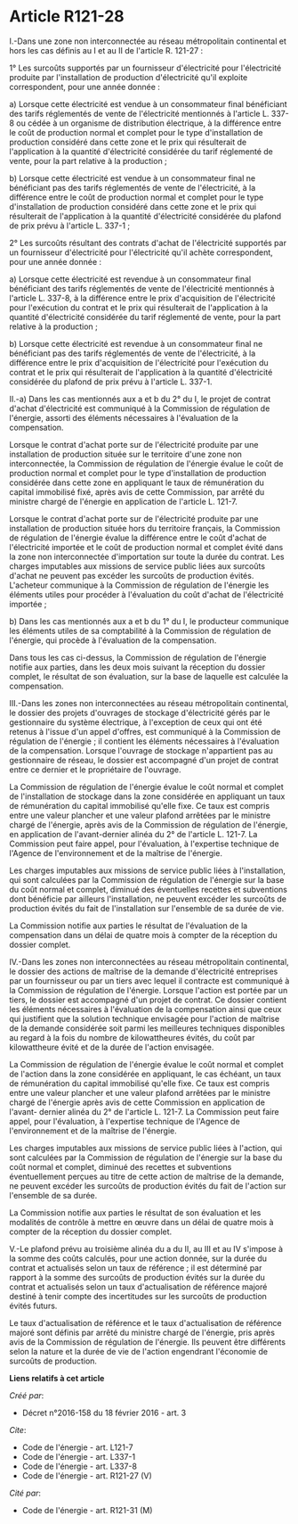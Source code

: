 # Article R121-28

I.-Dans une zone non interconnectée au réseau métropolitain continental et hors les cas définis au I et au II de l'article R.
121-27 : 

1° Les surcoûts supportés par un fournisseur d'électricité pour l'électricité produite par l'installation de production
d'électricité qu'il exploite correspondent, pour une année donnée : 

a) Lorsque cette électricité est vendue à un consommateur final bénéficiant des tarifs réglementés de vente de l'électricité
mentionnés à l'article L. 337-8 ou cédée à un organisme de distribution électrique, à la différence entre le coût de
production normal et complet pour le type d'installation de production considéré dans cette zone et le prix qui résulterait
de l'application à la quantité d'électricité considérée du tarif réglementé de vente, pour la part relative à la
production ; 

b) Lorsque cette électricité est vendue à un consommateur final ne bénéficiant pas des tarifs réglementés de vente de
l'électricité, à la différence entre le coût de production normal et complet pour le type d'installation de production
considéré dans cette zone et le prix qui résulterait de l'application à la quantité d'électricité considérée du plafond de
prix prévu à l'article L. 337-1 ; 

2° Les surcoûts résultant des contrats d'achat de l'électricité supportés par un fournisseur d'électricité pour l'électricité
qu'il achète correspondent, pour une année donnée : 

a) Lorsque cette électricité est revendue à un consommateur final bénéficiant des tarifs réglementés de vente de
l'électricité mentionnés à l'article L. 337-8, à la différence entre le prix d'acquisition de l'électricité pour l'exécution
du contrat et le prix qui résulterait de l'application à la quantité d'électricité considérée du tarif réglementé de vente,
pour la part relative à la production ; 

b) Lorsque cette électricité est revendue à un consommateur final ne bénéficiant pas des tarifs réglementés de vente de
l'électricité, à la différence entre le prix d'acquisition de l'électricité pour l'exécution du contrat et le prix qui
résulterait de l'application à la quantité d'électricité considérée du plafond de prix prévu à l'article L. 337-1. 

II.-a) Dans les cas mentionnés aux a et b du 2° du I, le projet de contrat d'achat d'électricité est communiqué à la
Commission de régulation de l'énergie, assorti des éléments nécessaires à l'évaluation de la compensation. 

Lorsque le contrat d'achat porte sur de l'électricité produite par une installation de production située sur le territoire
d'une zone non interconnectée, la Commission de régulation de l'énergie évalue le coût de production normal et complet pour
le type d'installation de production considérée dans cette zone en appliquant le taux de rémunération du capital immobilisé
fixé, après avis de cette Commission, par arrêté du ministre chargé de l'énergie en application de l'article L. 121-7. 

Lorsque le contrat d'achat porte sur de l'électricité produite par une installation de production située hors du territoire
français, la Commission de régulation de l'énergie évalue la différence entre le coût d'achat de l'électricité importée et le
coût de production normal et complet évité dans la zone non interconnectée d'importation sur toute la durée du contrat. Les
charges imputables aux missions de service public liées aux surcoûts d'achat ne peuvent pas excéder les surcoûts de
production évités. L'acheteur communique à la Commission de régulation de l'énergie les éléments utiles pour procéder à
l'évaluation du coût d'achat de l'électricité importée ; 

b) Dans les cas mentionnés aux a et b du 1° du I, le producteur communique les éléments utiles de sa comptabilité à la
Commission de régulation de l'énergie, qui procède à l'évaluation de la compensation. 

Dans tous les cas ci-dessus, la Commission de régulation de l'énergie notifie aux parties, dans les deux mois suivant la
réception du dossier complet, le résultat de son évaluation, sur la base de laquelle est calculée la compensation. 

III.-Dans les zones non interconnectées au réseau métropolitain continental, le dossier des projets d'ouvrages de stockage
d'électricité gérés par le gestionnaire du système électrique, à l'exception de ceux qui ont été retenus à l'issue d'un appel
d'offres, est communiqué à la Commission de régulation de l'énergie ; il contient les éléments nécessaires à l'évaluation de
la compensation. Lorsque l'ouvrage de stockage n'appartient pas au gestionnaire de réseau, le dossier est accompagné d'un
projet de contrat entre ce dernier et le propriétaire de l'ouvrage. 

La Commission de régulation de l'énergie évalue le coût normal et complet de l'installation de stockage dans la zone
considérée en appliquant un taux de rémunération du capital immobilisé qu'elle fixe. Ce taux est compris entre une valeur
plancher et une valeur plafond arrêtées par le ministre chargé de l'énergie, après avis de la Commission de régulation de
l'énergie, en application de l'avant-dernier alinéa du 2° de l'article L. 121-7. La Commission peut faire appel, pour
l'évaluation, à l'expertise technique de l'Agence de l'environnement et de la maîtrise de l'énergie. 

Les charges imputables aux missions de service public liées à l'installation, qui sont calculées par la Commission de
régulation de l'énergie sur la base du coût normal et complet, diminué des éventuelles recettes et subventions dont bénéficie
par ailleurs l'installation, ne peuvent excéder les surcoûts de production évités du fait de l'installation sur l'ensemble de
sa durée de vie. 

La Commission notifie aux parties le résultat de l'évaluation de la compensation dans un délai de quatre mois à compter de la
réception du dossier complet. 

IV.-Dans les zones non interconnectées au réseau métropolitain continental, le dossier des actions de maîtrise de la demande
d'électricité entreprises par un fournisseur ou par un tiers avec lequel il contracte est communiqué à la Commission de
régulation de l'énergie. Lorsque l'action est portée par un tiers, le dossier est accompagné d'un projet de contrat. Ce
dossier contient les éléments nécessaires à l'évaluation de la compensation ainsi que ceux qui justifient que la solution
technique envisagée pour l'action de maîtrise de la demande considérée soit parmi les meilleures techniques disponibles au
regard à la fois du nombre de kilowattheures évités, du coût par kilowattheure évité et de la durée de l'action envisagée. 

La Commission de régulation de l'énergie évalue le coût normal et complet de l'action dans la zone considérée en appliquant,
le cas échéant, un taux de rémunération du capital immobilisé qu'elle fixe. Ce taux est compris entre une valeur plancher et
une valeur plafond arrêtées par le ministre chargé de l'énergie après avis de cette Commission en application de l'avant-
dernier alinéa du 2° de l'article L. 121-7. La Commission peut faire appel, pour l'évaluation, à l'expertise technique de
l'Agence de l'environnement et de la maîtrise de l'énergie. 

Les charges imputables aux missions de service public liées à l'action, qui sont calculées par la Commission de régulation de
l'énergie sur la base du coût normal et complet, diminué des recettes et subventions éventuellement perçues au titre de cette
action de maîtrise de la demande, ne peuvent excéder les surcoûts de production évités du fait de l'action sur l'ensemble de
sa durée. 

La Commission notifie aux parties le résultat de son évaluation et les modalités de contrôle à mettre en œuvre dans un délai
de quatre mois à compter de la réception du dossier complet. 

V.-Le plafond prévu au troisième alinéa du a du II, au III et au IV s'impose à la somme des coûts calculés, pour une action
donnée, sur la durée du contrat et actualisés selon un taux de référence ; il est déterminé par rapport à la somme des
surcoûts de production évités sur la durée du contrat et actualisés selon un taux d'actualisation de référence majoré destiné
à tenir compte des incertitudes sur les surcoûts de production évités futurs. 

Le taux d'actualisation de référence et le taux d'actualisation de référence majoré sont définis par arrêté du ministre
chargé de l'énergie, pris après avis de la Commission de régulation de l'énergie. Ils peuvent être différents selon la nature
et la durée de vie de l'action engendrant l'économie de surcoûts de production.

**Liens relatifs à cet article**

_Créé par_:

  - Décret n°2016-158 du 18 février 2016 - art. 3

_Cite_:

  - Code de l'énergie - art. L121-7
  - Code de l'énergie - art. L337-1
  - Code de l'énergie - art. L337-8
  - Code de l'énergie - art. R121-27 (V)

_Cité par_:

  - Code de l'énergie - art. R121-31 (M)
